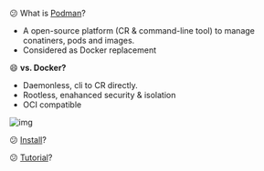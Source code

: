 :confused: What is [Podman](https://podman.io/)?

- A open-source platform (CR & command-line tool) to manage conatiners, pods and images.
- Considered as Docker replacement



:smile: **vs. Docker?**

- Daemonless, cli to CR directly.
- Rootless, enahanced security & isolation
- OCI compatible



![img](https://miro.medium.com/v2/resize:fit:1050/0*mEH-717myKoaZPY0.png)



:confused: [Install](https://podman.io/docs/installation)?



:confused: [Tutorial](https://github.com/containers/podman/tree/main/docs/tutorials)?